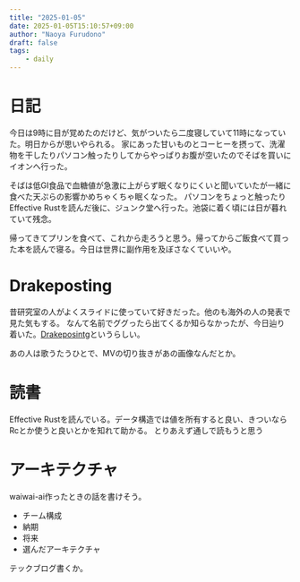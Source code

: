 ```yaml
---
title: "2025-01-05"
date: 2025-01-05T15:10:57+09:00
author: "Naoya Furudono"
draft: false
tags:
    - daily
---
```


# 日記

今日は9時に目が覚めたのだけど、気がついたら二度寝していて11時になっていた。明日からが思いやられる。
家にあった甘いものとコーヒーを摂って、洗濯物を干したりパソコン触ったりしてからやっぱりお腹が空いたのでそばを買いにイオンへ行った。

そばは低GI食品で血糖値が急激に上がらず眠くなりにくいと聞いていたが一緒に食べた天ぷらの影響かめちゃくちゃ眠くなった。
パソコンをちょっと触ったりEffective Rustを読んだ後に、ジュンク堂へ行った。池袋に着く頃には日が暮れていて残念。

帰ってきてプリンを食べて、これから走ろうと思う。帰ってからご飯食べて買った本を読んで寝る。今日は世界に副作用を及ぼさなくていいや。

# Drakeposting

昔研究室の人がよくスライドに使っていて好きだった。他のも海外の人の発表で見た気もする。
なんて名前でググったら出てくるか知らなかったが、今日辿り着いた。[Drakeposintg](https://dic.pixiv.net/a/Drakeposting)というらしい。

あの人は歌うたうひとで、MVの切り抜きがあの画像なんだとか。

# 読書

Effective Rustを読んでいる。データ構造では値を所有すると良い、きついならRcとか使うと良いとかを知れて助かる。
とりあえず通しで読もうと思う

# アーキテクチャ

waiwai-ai作ったときの話を書けそう。

- チーム構成
- 納期
- 将来
- 選んだアーキテクチャ

テックブログ書くか。
